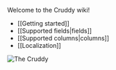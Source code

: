Welcome to the Cruddy wiki!

* [[Getting started]]
* [[Supported fields|fields]]
* [[Supported columns|columns]]
* [[Localization]]

![The Cruddy](https://drive.google.com/uc?id=0B8WgmUNiDzmySlZEeGFlRVdwbzQ)